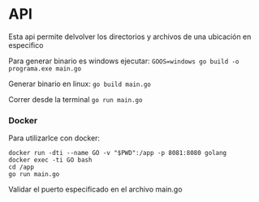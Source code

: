 # API
Esta api permite delvolver los directorios y archivos de una ubicación en especifico

Para generar binario es windows ejecutar: 
`GOOS=windows go build -o programa.exe main.go`

Generar binario en linux:
`go build main.go `

Correr desde la terminal
`go run main.go`

### Docker

Para utilizarlce con docker: 

	docker run -dti --name GO -v "$PWD":/app -p 8081:8080 golang
	docker exec -ti GO bash
	cd /app
	go run main.go

Validar el puerto especificado en el archivo main.go